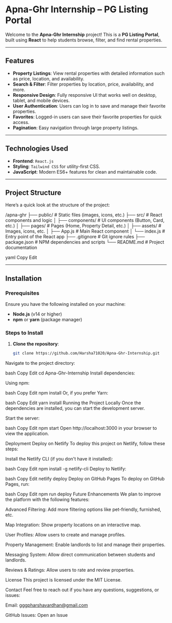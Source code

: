 # Apna-Ghr Internship – PG Listing Portal

Welcome to the **Apna-Ghr Internship** project! This is a **PG Listing Portal**, built using **React** to help students browse, filter, and find rental properties.

---

## Features

- **Property Listings**: View rental properties with detailed information such as price, location, and availability.
- **Search & Filter**: Filter properties by location, price, availability, and more.
- **Responsive Design**: Fully responsive UI that works well on desktop, tablet, and mobile devices.
- **User Authentication**: Users can log in to save and manage their favorite properties.
- **Favorites**: Logged-in users can save their favorite properties for quick access.
- **Pagination**: Easy navigation through large property listings.

---

## Technologies Used

- **Frontend**: `React.js`
- **Styling**: `Tailwind CSS` for utility-first CSS.
- **JavaScript**: Modern ES6+ features for clean and maintainable code.

---

## Project Structure

Here’s a quick look at the structure of the project:

/apna-ghr
├── public/ # Static files (images, icons, etc.)
├── src/ # React components and logic
│ ├── components/ # UI components (Button, Card, etc.)
│ ├── pages/ # Pages (Home, Property Detail, etc.)
│ ├── assets/ # Images, icons, etc.
│ ├── App.js # Main React component
│ └── index.js # Entry point of the React app
├── .gitignore # Git ignore rules
├── package.json # NPM dependencies and scripts
└── README.md # Project documentation

yaml
Copy
Edit

---

## Installation

### Prerequisites

Ensure you have the following installed on your machine:

- **Node.js** (v14 or higher)
- **npm** or **yarn** (package manager)

### Steps to Install

1. **Clone the repository**:

   ```bash
   git clone https://github.com/Harsha71020/Apna-Ghr-Internship.git
Navigate to the project directory:

bash
Copy
Edit
cd Apna-Ghr-Internship
Install dependencies:

Using npm:

bash
Copy
Edit
npm install
Or, if you prefer Yarn:

bash
Copy
Edit
yarn install
Running the Project Locally
Once the dependencies are installed, you can start the development server.

Start the server:

bash
Copy
Edit
npm start
Open http://localhost:3000 in your browser to view the application.

Deployment
Deploy on Netlify
To deploy this project on Netlify, follow these steps:

Install the Netlify CLI (if you don't have it installed):

bash
Copy
Edit
npm install -g netlify-cli
Deploy to Netlify:

bash
Copy
Edit
netlify deploy
Deploy on GitHub Pages
To deploy on GitHub Pages, run:

bash
Copy
Edit
npm run deploy
Future Enhancements
We plan to improve the platform with the following features:

Advanced Filtering: Add more filtering options like pet-friendly, furnished, etc.

Map Integration: Show property locations on an interactive map.

User Profiles: Allow users to create and manage profiles.

Property Management: Enable landlords to list and manage their properties.

Messaging System: Allow direct communication between students and landlords.

Reviews & Ratings: Allow users to rate and review properties.

License
This project is licensed under the MIT License.

Contact
Feel free to reach out if you have any questions, suggestions, or issues:

Email: gggpharshavardhan@gmail.com

GitHub Issues: Open an Issue